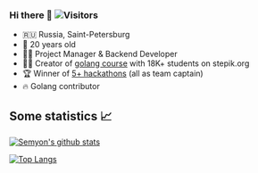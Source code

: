 ### Hi there 👋 ![Visitors](https://visitor-badge.glitch.me/badge?page_id=semyon-dev) 

* 🇷🇺 Russia, Saint-Petersburg
* 🚀 20 years old
* 👨‍💻 Project Manager & Backend Developer
* 👨‍🎓 Creator of [golang course](https://stepik.org/course/54403/) with 18K+ students on stepik.org
* 🏆 Winner of [5+ hackathons](https://origin-dev.tech/) (all as team captain)
* 🔥 Golang contributor

## Some statistics 📈

[![Semyon's github stats](https://github-readme-stats.vercel.app/api?username=semyon-dev&show_icons=true&count_private=true)](https://github.com/anuraghazra/github-readme-stats)

[![Top Langs](https://github-readme-stats.vercel.app/api/top-langs/?username=semyon-dev&count_private=true&langs_count=6)](https://github.com/anuraghazra/github-readme-stats)
